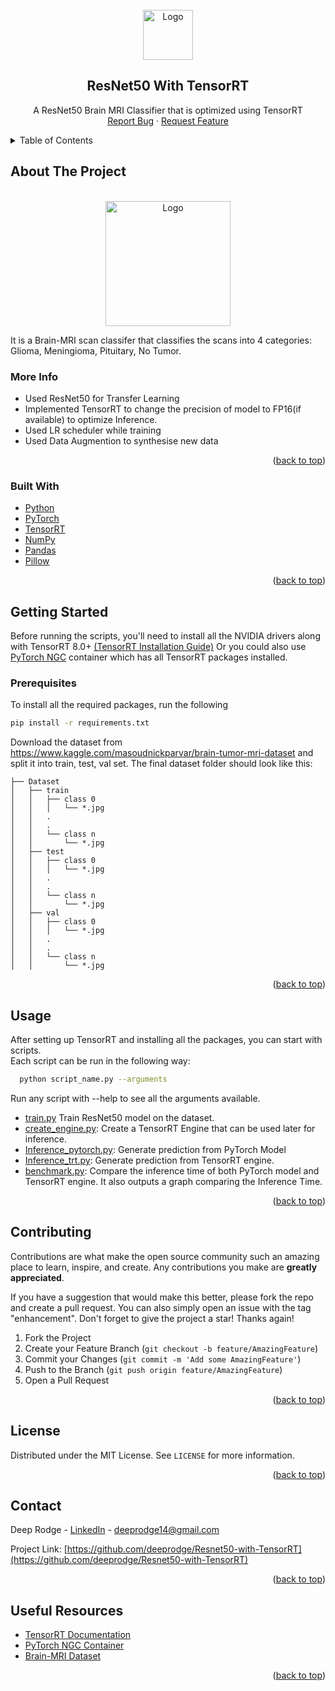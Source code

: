 <div id="top"></div>



<!-- PROJECT SHIELDS -->
<!-- 
[![Contributors][contributors-shield]][contributors-url]
[![Forks][forks-shield]][forks-url]
[![Stargazers][stars-shield]][stars-url]
[![Issues][issues-shield]][issues-url]
[![MIT License][license-shield]][license-url]
[![LinkedIn][linkedin-shield]][linkedin-url] -->



<!-- PROJECT LOGO -->
<br />
<div align="center">
  <a href="https://github.com/othneildrew/Best-README-Template">
    <img src="https://developer.nvidia.com/blog/wp-content/uploads/2018/11/NV_TensorRT_Visual_2C_RGB-625x625-1.png" alt="Logo" height="80">
  </a>

  <h2 align="center">ResNet50 With TensorRT</h2>

  <p align="center">
    A ResNet50 Brain MRI Classifier that is optimized using TensorRT
    <br/>
    <!-- <a href="https://github.com/othneildrew/Best-README-Template"><strong>Explore the docs »</strong></a>
    <br />
    <br />
    <a href="https://github.com/othneildrew/Best-README-Template">View Demo</a>
    · -->
    <a href="https://github.com/deeprodge/Resnet50-with-TensorRT/issues">Report Bug</a>
    ·
    <a href="https://github.com/deeprodge/Resnet50-with-TensorRT/issues">Request Feature</a>
  </p>
</div>



<!-- TABLE OF CONTENTS -->
<details>
  <summary>Table of Contents</summary>
  <ol>
    <li>
      <a href="#about-the-project">About The Project</a>
      <ul>
        <li><a href="#more-info">More Info</a></li>
        <li><a href="#built-with">Built With</a></li>
      </ul>
    </li>
    <li>
      <a href="#getting-started">Getting Started</a>
      <ul>
        <li><a href="#prerequisites">Prerequisites</a></li>
        <!-- <li><a href="#installation">Installation</a></li> -->
      </ul>
    </li>
    <li><a href="#usage">Usage</a></li>
    <!-- <li><a href="#roadmap">Roadmap</a></li> -->
    <li><a href="#contributing">Contributing</a></li>
    <li><a href="#license">License</a></li>
    <li><a href="#contact">Contact</a></li>
    <li><a href="#useful-resources">Useful Resources</a></li>
  </ol>
</details>



<!-- ABOUT THE PROJECT -->
## About The Project
<br>
<div align="center">
<img src="https://i.imgur.com/JD4lELi.jpg" alt="Logo" height="200">
</div>

<p>
It is a Brain-MRI scan classifer that classifies the scans into 4 categories: Glioma, Meningioma, Pituitary, No Tumor.
</p>

### More Info
- Used ResNet50 for Transfer Learning
- Implemented TensorRT to change the precision of model to FP16(if available) to optimize Inference.
- Used LR scheduler while training
- Used Data Augmention to synthesise new data

<p align="right">(<a href="#top">back to top</a>)</p>



### Built With

* [Python](https://www.python.org/)
* [PyTorch](https://pytorch.org/)
* [TensorRT](https://developer.nvidia.com/tensorrt)
* [NumPy](https://numpy.org/)
* [Pandas](https://pandas.pydata.org/)
* [Pillow](https://pillow.readthedocs.io/en/stable/)


<p align="right">(<a href="#top">back to top</a>)</p>



<!-- GETTING STARTED -->
## Getting Started

Before running the scripts, you'll need to install all the NVIDIA drivers along with TensorRT 8.0+ [(TensorRT Installation Guide)](https://docs.nvidia.com/deeplearning/tensorrt/install-guide/index.html)
Or you could also use [PyTorch NGC](https://catalog.ngc.nvidia.com/orgs/nvidia/containers/pytorch) container which has all TensorRT packages installed.

### Prerequisites

To install all the required packages, run the following
  ```sh
  pip install -r requirements.txt
  ```
Download the dataset from https://www.kaggle.com/masoudnickparvar/brain-tumor-mri-dataset and split it into train, test, val set. The final dataset folder should look like this:
```
├── Dataset
│   ├── train
│   │   ├── class 0
│   │   │   └── *.jpg
│   │   .
│   │   .
│   │   └── class n
│   │       └── *.jpg
│   ├── test
│   │   ├── class 0
│   │   │   └── *.jpg
│   │   .
│   │   .
│   │   └── class n
│   │       └── *.jpg
│   ├── val
│   │   ├── class 0
│   │   │   └── *.jpg
│   │   .
│   │   .
│   │   └── class n
│   │       └── *.jpg
```

<!-- ### Installation

_Below is an example of how you can instruct your audience on installing and setting up your app. This template doesn't rely on any external dependencies or services._

1. Get a free API Key at [https://example.com](https://example.com)
2. Clone the repo
   ```sh
   git clone https://github.com/your_username_/Project-Name.git
   ```
3. Install NPM packages
   ```sh
   npm install
   ```
4. Enter your API in `config.js`
   ```js
   const API_KEY = 'ENTER YOUR API';
   ``` -->

<p align="right">(<a href="#top">back to top</a>)</p>



<!-- USAGE EXAMPLES -->
## Usage

After setting up TensorRT and installing all the packages, you can start with scripts. <br>
Each script can be run in the following way:
```sh
  python script_name.py --arguments
```
Run any script with --help to see all the arguments available.
<ul>
  <li><a href="https://github.com/deeprodge/Resnet50-with-TensorRT/blob/main/train.py">train.py</a> Train ResNet50 model on the dataset.</li>
  <li><a href="https://github.com/deeprodge/Resnet50-with-TensorRT/blob/main/create_engine.py">create_engine.py</a>: Create a TensorRT Engine that can be used later for inference.</li>
  <li><a href="https://github.com/deeprodge/Resnet50-with-TensorRT/blob/main/Inference_pytorch.py">Inference_pytorch.py</a>: Generate prediction from PyTorch Model</li>
  <li><a href="https://github.com/deeprodge/Resnet50-with-TensorRT/blob/main/Inference_trt.py">Inference_trt.py</a>: Generate prediction from TensorRT engine.</li>
  <li><a href="https://github.com/deeprodge/Resnet50-with-TensorRT/blob/main/benchmark.py">benchmark.py</a>: Compare the inference time of both PyTorch model and TensorRT engine. It also outputs a graph comparing the Inference Time.</li>
</ul>


<p align="right">(<a href="#top">back to top</a>)</p>



<!-- ROADMAP -->
<!-- ## Roadmap

- [x] Add Changelog
- [x] Add back to top links
- [ ] Add Additional Templates w/ Examples
- [ ] Add "components" document to easily copy & paste sections of the readme
- [ ] Multi-language Support
    - [ ] Chinese
    - [ ] Spanish

See the [open issues](https://github.com/othneildrew/Best-README-Template/issues) for a full list of proposed features (and known issues).

<p align="right">(<a href="#top">back to top</a>)</p> -->



<!-- CONTRIBUTING -->
## Contributing

Contributions are what make the open source community such an amazing place to learn, inspire, and create. Any contributions you make are **greatly appreciated**.

If you have a suggestion that would make this better, please fork the repo and create a pull request. You can also simply open an issue with the tag "enhancement".
Don't forget to give the project a star! Thanks again!

1. Fork the Project
2. Create your Feature Branch (`git checkout -b feature/AmazingFeature`)
3. Commit your Changes (`git commit -m 'Add some AmazingFeature'`)
4. Push to the Branch (`git push origin feature/AmazingFeature`)
5. Open a Pull Request

<p align="right">(<a href="#top">back to top</a>)</p>



<!-- LICENSE -->
## License

Distributed under the MIT License. See `LICENSE` for more information.

<p align="right">(<a href="#top">back to top</a>)</p>



<!-- CONTACT -->
## Contact

Deep Rodge - [LinkedIn](https://linkedin.com/in/deeprodge) - deeprodge14@gmail.com

Project Link: [https://github.com/deeprodge/Resnet50-with-TensorRT](https://github.com/deeprodge/Resnet50-with-TensorRT)

<p align="right">(<a href="#top">back to top</a>)</p>



<!-- ACKNOWLEDGMENTS -->
## Useful Resources

* [TensorRT Documentation](https://docs.nvidia.com/deeplearning/tensorrt/developer-guide/index.html)
* [PyTorch NGC Container](https://catalog.ngc.nvidia.com/orgs/nvidia/containers/pytorch)
* [Brain-MRI Dataset](https://www.kaggle.com/masoudnickparvar/brain-tumor-mri-dataset)

<p align="right">(<a href="#top">back to top</a>)</p>



<!-- MARKDOWN LINKS & IMAGES -->
<!-- https://www.markdownguide.org/basic-syntax/#reference-style-links -->
[contributors-shield]: https://img.shields.io/github/contributors/othneildrew/Best-README-Template.svg?style=for-the-badge
[contributors-url]: https://github.com/deeprodge/Resnet50-with-TensorRT/graphs/contributors
[forks-shield]: https://img.shields.io/github/forks/othneildrew/Best-README-Template.svg?style=for-the-badge
[forks-url]: https://github.com/deeprodge/Resnet50-with-TensorRT/network/members
[stars-shield]: https://img.shields.io/github/stars/othneildrew/Best-README-Template.svg?style=for-the-badge
[stars-url]: https://github.com/deeprodge/Resnet50-with-TensorRT/stargazers
[issues-shield]: https://img.shields.io/github/issues/othneildrew/Best-README-Template.svg?style=for-the-badge
[issues-url]: https://github.com/deeprodge/Resnet50-with-TensorRT/issues
[license-shield]: https://img.shields.io/github/license/othneildrew/Best-README-Template.svg?style=for-the-badge
[license-url]: https://github.com/deeprodge/Resnet50-with-TensorRT/blob/main/LICENSE
[linkedin-shield]: https://img.shields.io/badge/-LinkedIn-black.svg?style=for-the-badge&logo=linkedin&colorB=555
[linkedin-url]: https://linkedin.com/in/deeprodge
[product-screenshot]: images/screenshot.png
